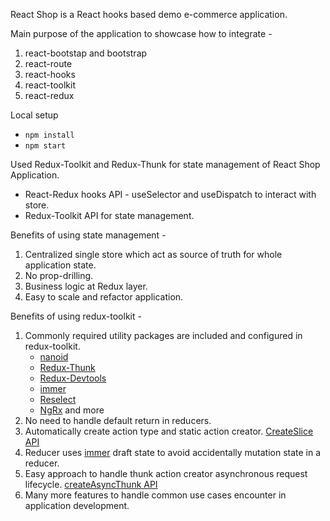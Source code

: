React Shop is a React hooks based demo e-commerce application.

Main purpose of the application to showcase how to integrate -
1. react-bootstap and bootstrap
2. react-route
3. react-hooks
4. react-toolkit
5. react-redux

Local setup
- ``npm install``
- ``npm start``

Used Redux-Toolkit and Redux-Thunk for state management of React Shop Application.
- React-Redux hooks API - useSelector and useDispatch to interact with store.
- Redux-Toolkit API for state management.

Benefits of using state management - 
1. Centralized single store which act as source of truth for whole application state.
2. No prop-drilling.
3. Business logic at Redux layer. 
4. Easy to scale and refactor application.

Benefits of using redux-toolkit -
1. Commonly required utility packages are included and configured in redux-toolkit.
   - [nanoid](https://redux-toolkit.js.org/api/other-exports#nanoid)
   - [Redux-Thunk](https://github.com/reduxjs/redux-thunk)
   - [Redux-Devtools](https://github.com/reduxjs/redux-devtools) 
   - [immer](https://immerjs.github.io/immer/)
   - [Reselect](https://github.com/reduxjs/reselect)
   - [NgRx](https://ngrx.io/guide/entity) and more 
2. No need to handle default return in reducers.
3. Automatically create action type and static action creator. [CreateSlice API](https://redux-toolkit.js.org/api/createSlice)  
4. Reducer uses [immer](https://immerjs.github.io/immer/) draft state to avoid accidentally mutation state in a reducer.
5. Easy approach to handle thunk action creator asynchronous request lifecycle. [createAsyncThunk API](https://redux-toolkit.js.org/api/createAsyncThunk#createasyncthunk)
6. Many more features to handle common use cases encounter in application development.

